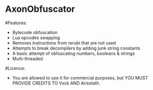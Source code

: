 # AxonObfuscator

#Features:

- Bytecode obfuscation
- Lua opcodes swapping
- Removes instructions from rerubi that are not used
- Attempts to break decompilers by adding junk string constants
- A basic attempt of obfuscating numbers, booleans & strings
- Multi-threaded


#Licence:

- You are allowed to use it for commercial purposes, but YOU MUST PROVIDE CREDITS TO Vxck AND Arisstath.
